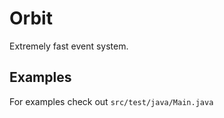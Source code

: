 # Orbit  
Extremely fast event system.

## Examples
For examples check out `src/test/java/Main.java`
